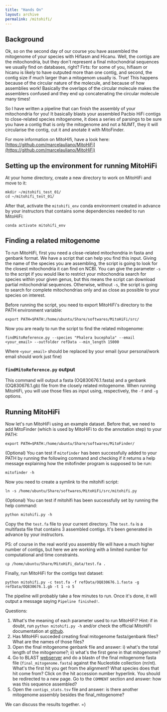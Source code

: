 ```yaml
---
title: "Hands On"
layout: archive
permalink: /mitohifi/
---  
```


## Background

Ok, so on the second day of our course you have assembled the mitogenome of your species with Hifiasm and Hicanu. Well, the contigs are the mitochondria, but they don't represent a final mitochondrial sequences we usually find on databases, right? Firts: for some of you, hifiasm or hicanu is likely to have outputed more than one contig, and second, the contig size if much larger than a mitogenom usually is. True! This happens because of the circular nature of the molecule, and because of how assemblies work! Basically the overlaps of the circular molecule makes the assemblers confused and they end up concatenating the circular molecule many times!

So I have written a pipeline that can finish the assembly of your mitochondria for you! It basically blasts your assembled Pacbio HiFi contigs to close-related species mitogenome, it does a series of parsings to be sure you have a contig that is only the mitogenome and not a NUMT, they it will circularise the contig, cut it and anotate it with MitoFinder.

For more information on MitoHifi, have a look here: [https://github.com/marcelauliano/MitoHiFi](https://github.com/marcelauliano/MitoHiFi)

## Setting up the environment for running MitoHiFi  
At your home directory, create a new directory to work on MitoHiFi and move to it:  

```console  
mkdir ~/mitohifi_test_01/
cd ~/mitohifi_test_01/  
```

After that, activate the `mitohifi_env` conda environment created in advance by your instructors that contains some dependencies needed to run MitoHiFi:  

```console 
conda activate mitohifi_env  
```

## Finding a related mitogenome  
To run MitoHiFi, first you need a close-related mitochondria in fasta and genbank format. We have a script that can help you find this input. Giving the name of the species you are assembling, the script is going to look for the closest mitochondria it can find on NCBI. You can give the parameter `-s` to the script if you would like to restrict your mitochondria search for species within your given genus, but this means the script can download partial mitochondrial sequences. Otherwise, without `-s`, the script is going to search for complete mitochondrias only and as close as possible to your species on interest.

Before running the script, you need to export MitoHiFi's directory to the PATH environment variable: 

```console  
export PATH=$PATH:/home/ubuntu/Share/softwares/MitoHiFi/src/
```

Now you are ready to run the script to find the related mitogenome:

```console  
findMitoReference.py --species "Phalera bucephala" --email <your_email> --outfolder refData --min_length 15000
```

Where `<your_email>` should be replaced by your email (your personal/work email should work just fine)

### `findMitoReference.py` output  
This command will output a fasta (OQ830676.1.fasta) and a genbank (OQ830676.1.gb) file from the closely related mitogenome. When running MitoHiFi, you will use those files as input using, respectively, the `-f` and `-g` options. 

## Running MitoHiFi

Now let's run MitoHiFi using an example dataset. Before that, we need to add MitoFinder (which is used by MitoHiFi to do the annotation step) to your PATH:

```console
export PATH=$PATH:/home/ubuntu/Share/softwares/MitoFinder/  
```

(Optional) You can test if `mitofinder` has been successfully added to your PATH by running the following command and checking if it returns a help message explaining how the mitofinder program is supposed to be run:  

```console
mitofinder -h
```

Now you need to create a symlink to the mitohifi script:  

```console  
ln -s /home/ubuntu/Share/softwares/MitoHiFi/src/mitohifi.py  
```

(Optional) You can test if mitohifi has been successfully set by running the help command:  

```console  
python mitohifi.py -h
```  

Copy the the `test.fa` file to your current directory. The `test.fa` is a multifasta file that contains 3 assembled contigs. It's been generated in advance by your instructors. 

PS: of course in the real world you assembly file will have a much higher number of contigs, but here we are working with a limited number for computational and time constraints.

```console  
cp /home/ubuntu/Share/MitoHiFi_data/test.fa .
```

Finally, run MitoHiFi for the contigs test dataset: 

```console  
python mitohifi.py -c test.fa -f refData/OQ830676.1.fasta -g refData/OQ830676.1.gb -t 1 -o 5
```

The pipeline will probably take a few minutes to run. Once it's done, it will output a message saying `Pipeline finished!`.

Questions:  
1) What's the meaning of each parameter used to run MitoHiFi? Hint: if in doubt, run `python mitohifi.py -h` and/or check the official MitoHiFi documentation at [github](https://github.com/marcelauliano/MitoHiFi).    
2) Has MitoHiFi succeded creating final mitogenome fasta/genbank files? What are the names of those files?  
3) Open the final mitogenome genbank file and answer: i) what's the total length of the mitogenome?; ii) what's the first gene in that mitogenome?  
4) Go to BLAST [webserver](https://blast.ncbi.nlm.nih.gov/Blast.cgi) and do a blastn of the final mitogenome fasta file (`final_mitogenome.fasta`) against the Nucleotide collection (nr/nt). What's the first hit you get from the alignment? What species does that hit come from? Click on the hit accession number hyperlink. You should be redirected to a new page. Go to the `COMMENT` section and answer: how was this sequence assembled?    
5) Open the `contigs_stats.tsv` file and answer: is there another mitogenome assembly besides the final_mitogenome? 
 
We can discuss the results together. =)

